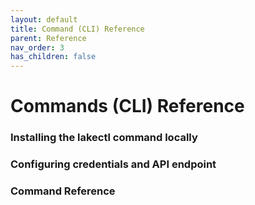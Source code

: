 ```yaml
---
layout: default
title: Command (CLI) Reference
parent: Reference
nav_order: 3
has_children: false
---
```


# Commands (CLI) Reference


### Installing the lakectl command locally

### Configuring credentials and API endpoint

### Command Reference
